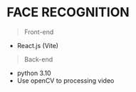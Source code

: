 # FACE RECOGNITION

> Front-end

-   React.js (Vite)

> Back-end

-   python 3.10
-   Use openCV to processing video
